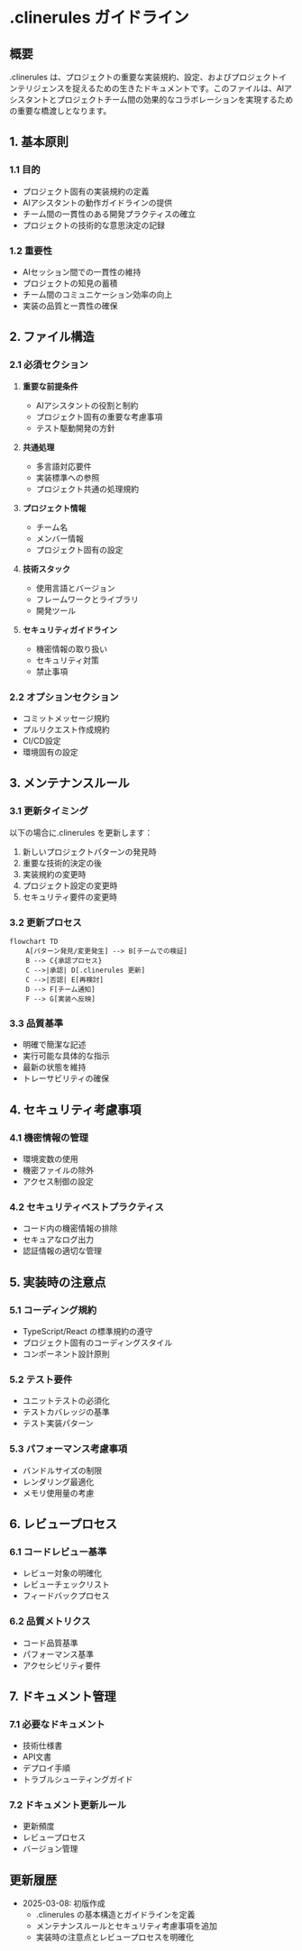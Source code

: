 # .clinerules ガイドライン

## 概要

.clinerules は、プロジェクトの重要な実装規約、設定、およびプロジェクトインテリジェンスを捉えるための生きたドキュメントです。このファイルは、AIアシスタントとプロジェクトチーム間の効果的なコラボレーションを実現するための重要な橋渡しとなります。

## 1. 基本原則

### 1.1 目的

- プロジェクト固有の実装規約の定義
- AIアシスタントの動作ガイドラインの提供
- チーム間の一貫性のある開発プラクティスの確立
- プロジェクトの技術的な意思決定の記録

### 1.2 重要性

- AIセッション間での一貫性の維持
- プロジェクトの知見の蓄積
- チーム間のコミュニケーション効率の向上
- 実装の品質と一貫性の確保

## 2. ファイル構造

### 2.1 必須セクション

1. **重要な前提条件**
   - AIアシスタントの役割と制約
   - プロジェクト固有の重要な考慮事項
   - テスト駆動開発の方針

2. **共通処理**
   - 多言語対応要件
   - 実装標準への参照
   - プロジェクト共通の処理規約

3. **プロジェクト情報**
   - チーム名
   - メンバー情報
   - プロジェクト固有の設定

4. **技術スタック**
   - 使用言語とバージョン
   - フレームワークとライブラリ
   - 開発ツール

5. **セキュリティガイドライン**
   - 機密情報の取り扱い
   - セキュリティ対策
   - 禁止事項

### 2.2 オプションセクション

- コミットメッセージ規約
- プルリクエスト作成規約
- CI/CD設定
- 環境固有の設定

## 3. メンテナンスルール

### 3.1 更新タイミング

以下の場合に.clinerules を更新します：

1. 新しいプロジェクトパターンの発見時
2. 重要な技術的決定の後
3. 実装規約の変更時
4. プロジェクト設定の変更時
5. セキュリティ要件の変更時

### 3.2 更新プロセス

```mermaid
flowchart TD
    A[パターン発見/変更発生] --> B[チームでの検証]
    B --> C{承認プロセス}
    C -->|承認| D[.clinerules 更新]
    C -->|否認| E[再検討]
    D --> F[チーム通知]
    F --> G[実装へ反映]
```

### 3.3 品質基準

- 明確で簡潔な記述
- 実行可能な具体的な指示
- 最新の状態を維持
- トレーサビリティの確保

## 4. セキュリティ考慮事項

### 4.1 機密情報の管理

- 環境変数の使用
- 機密ファイルの除外
- アクセス制御の設定

### 4.2 セキュリティベストプラクティス

- コード内の機密情報の排除
- セキュアなログ出力
- 認証情報の適切な管理

## 5. 実装時の注意点

### 5.1 コーディング規約

- TypeScript/React の標準規約の遵守
- プロジェクト固有のコーディングスタイル
- コンポーネント設計原則

### 5.2 テスト要件

- ユニットテストの必須化
- テストカバレッジの基準
- テスト実装パターン

### 5.3 パフォーマンス考慮事項

- バンドルサイズの制限
- レンダリング最適化
- メモリ使用量の考慮

## 6. レビュープロセス

### 6.1 コードレビュー基準

- レビュー対象の明確化
- レビューチェックリスト
- フィードバックプロセス

### 6.2 品質メトリクス

- コード品質基準
- パフォーマンス基準
- アクセシビリティ要件

## 7. ドキュメント管理

### 7.1 必要なドキュメント

- 技術仕様書
- API文書
- デプロイ手順
- トラブルシューティングガイド

### 7.2 ドキュメント更新ルール

- 更新頻度
- レビュープロセス
- バージョン管理

## 更新履歴

- 2025-03-08: 初版作成
  - .clinerules の基本構造とガイドラインを定義
  - メンテナンスルールとセキュリティ考慮事項を追加
  - 実装時の注意点とレビュープロセスを明確化
